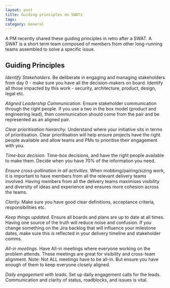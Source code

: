 ```yaml
---
layout: post
title: Guiding principles on SWATs
tags: 
category: General
---
```


A PM recently shared these guiding principles in retro after a SWAT. A SWAT is a short term team composed of members from other long-running teams assembled to solve a specific issue.

## Guiding Principles

*Identify Stakeholders.* Be deliberate in engaging and managing stakeholders from day 0 - make sure you have all the decision-makers on board. Identify all those impacted by this work - security, architecture, product, design, legal etc.

*Aligned Leadership Communication.* Ensure stakeholder communication through the right people. If you use a two in the box model (product and engineering lead), then communication should come from the pair and be represented as an aligned pair.

*Clear prioritisation hierarchy.* Understand where your initiative sits in terms of prioritisation. Clear prioritisation will help ensure projects have the right people available and allow teams and PMs to prioritise their engagement with you.

*Time-box decision.* Time-box decisions, and have the right people available to make them. Decide when you have 70% of the information you need.

*Ensure cross-pollination in all activities.* When mobbing/pairing/sizing work, it is important to have members from all the relevant delivery teams involved. Having members from all the delivery teams maximises visibility and diversity of ideas and experience and ensures more cohesion across the teams.

*Clarity.* Make sure you have good clear definitions, acceptance criteria, responsibilities etc.

*Keep things updated.* Ensure all boards and plans are up to date at all times. Having one source of the truth will reduce noise and confusion. If you change something on the Jira backlog that will influence your milestone dates, make sure this is reflected in your delivery timeline and stakeholder comms.  

*All-in meetings.* Have All-in meetings where everyone working on the problem attends. These meetings are great for visibility and cross-team alignment. Note: Not ALL meetings have to be all-in. But ensure you have enough of them to keep everyone closely aligned.

*Daily engagement with leads.* Set up daily engagement calls for the leads. Communication and clarity of status, roadblocks, and issues is vital.

